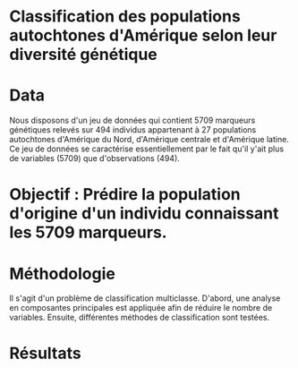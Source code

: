 # Classification des populations autochtones d'Amérique selon leur diversité génétique

# Data
Nous disposons d'un jeu de données qui contient 5709 marqueurs génétiques relevés sur 494
individus appartenant à 27 populations autochtones d'Amérique du Nord, d'Amérique centrale et
d'Amérique latine. Ce jeu de données se caractérise essentiellement par le fait qu'il y'ait plus
de variables (5709) que d'observations (494).


# Objectif : Prédire la population d'origine d'un individu connaissant les 5709 marqueurs.

# Méthodologie
Il s'agit d'un problème de classification multiclasse. D'abord, une analyse en composantes principales est appliquée
afin de réduire le nombre de variables. Ensuite, différentes méthodes de classification sont testées.

# Résultats
